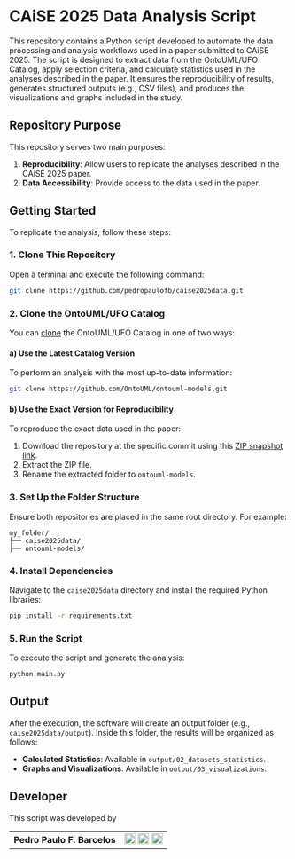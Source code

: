 
# CAiSE 2025 Data Analysis Script

This repository contains a Python script developed to automate the data processing and analysis workflows used in a paper submitted to CAiSE 2025. The script is designed to extract data from the OntoUML/UFO Catalog, apply selection criteria, and calculate statistics used in the analyses described in the paper. It ensures the reproducibility of results, generates structured outputs (e.g., CSV files), and produces the visualizations and graphs included in the study.

## Repository Purpose

This repository serves two main purposes:
1. **Reproducibility**: Allow users to replicate the analyses described in the CAiSE 2025 paper.
2. **Data Accessibility**: Provide access to the data used in the paper.

## Getting Started

To replicate the analysis, follow these steps:

### 1. Clone This Repository
Open a terminal and execute the following command:
```bash
git clone https://github.com/pedropaulofb/caise2025data.git
```

### 2. Clone the OntoUML/UFO Catalog
You can [clone](https://docs.github.com/en/repositories/creating-and-managing-repositories/cloning-a-repository) the OntoUML/UFO Catalog in one of two ways:

#### a) Use the Latest Catalog Version
To perform an analysis with the most up-to-date information:
```bash
git clone https://github.com/OntoUML/ontouml-models.git
```

#### b) Use the Exact Version for Reproducibility
To reproduce the exact data used in the paper:
1. Download the repository at the specific commit using this [ZIP snapshot link](https://github.com/OntoUML/ontouml-models/archive/dd90b2cfc97e13719e03beb66cbb42cefe34a8bd.zip).
2. Extract the ZIP file.
3. Rename the extracted folder to `ontouml-models`.

### 3. Set Up the Folder Structure
Ensure both repositories are placed in the same root directory. For example:
```
my_folder/
├── caise2025data/
├── ontouml-models/
```

### 4. Install Dependencies
Navigate to the `caise2025data` directory and install the required Python libraries:
```bash
pip install -r requirements.txt
```

### 5. Run the Script
To execute the script and generate the analysis:
```bash
python main.py
```

## Output

After the execution, the software will create an output folder (e.g., `caise2025data/output`). Inside this folder, the results will be organized as follows:

- **Calculated Statistics**: Available in `output/02_datasets_statistics`.
- **Graphs and Visualizations**: Available in `output/03_visualizations`.


## Developer

This script was developed by 

<table>
  <tr>
    <td><strong>Pedro Paulo F. Barcelos</strong></td>
    <td>
      <a href="https://orcid.org/0000-0003-2736-7817"><img src="https://upload.wikimedia.org/wikipedia/commons/0/06/ORCID_iD.svg" alt="ORCID" width="20"/></a>
      <a href="https://github.com/pedropaulofb"><img src="https://github.githubassets.com/images/modules/logos_page/GitHub-Mark.png" alt="GitHub" width="20"/></a>
      <a href="https://www.linkedin.com/in/pedro-paulo-favato-barcelos/"><img src="https://upload.wikimedia.org/wikipedia/commons/c/ca/LinkedIn_logo_initials.png" alt="LinkedIn" width="20"/></a>
    </td>
  </tr>
</table>